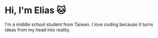 # Hi, I'm Elias 🐱
I'm a middle school student from Taiwan.
I love coding because it turns ideas from my head into reality.
